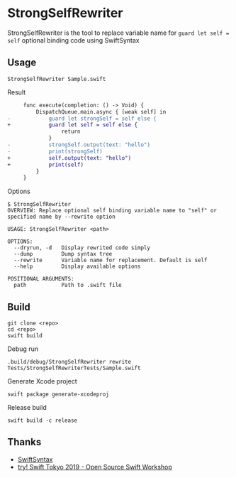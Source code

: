 # StrongSelfRewriter
StrongSelfRewriter is the tool to replace variable name for `guard let self = self` optional binding code using SwiftSyntax

## Usage
```shell
StrongSelfRewriter Sample.swift
```

Result
```diff
     func execute(completion: () -> Void) {
         DispatchQueue.main.async { [weak self] in
-            guard let strongSelf = self else {
+            guard let self = self else {
                 return
             }
-            strongSelf.output(text: "hello")
-            print(strongSelf)
+            self.output(text: "hello")
+            print(self)
         }
     }
```

Options
```shell
$ StrongSelfRewriter 
OVERVIEW: Replace optional self binding variable name to "self" or specified name by --rewrite option

USAGE: StrongSelfRewriter <path>

OPTIONS:
  --dryrun, -d   Display rewrited code simply
  --dump         Dump syntax tree
  --rewrite      Variable name for replacement. Default is self
  --help         Display available options

POSITIONAL ARGUMENTS:
  path           Path to .swift file
```

## Build
```shell
git clone <repo>
cd <repo>
swift build
```
Debug run
```shell
.build/debug/StrongSelfRewriter rewrite Tests/StrongSelfRewriterTests/Sample.swift 
```
Generate Xcode project
```shell
swift package generate-xcodeproj
```

Release build
```shell
swift build -c release
```

## Thanks
- [SwiftSyntax](https://github.com/apple/swift-syntax)
- [try! Swift Tokyo 2019 - Open Source Swift Workshop](https://www.tryswift.co/events/2019/tokyo/en/#open-source-swift)
